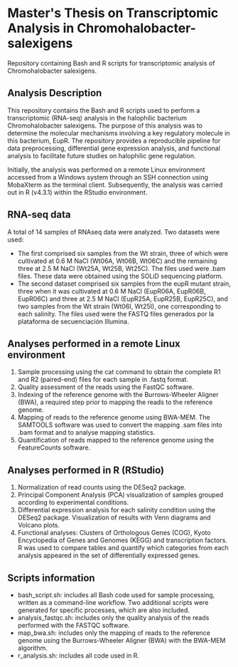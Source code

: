 # Master's Thesis on Transcriptomic Analysis in Chromohalobacter-salexigens
Repository containing Bash and R scripts for transcriptomic analysis of Chromohalobacter salexigens.

## Analysis Description
This repository contains the Bash and R scripts used to perform a transcriptomic (RNA-seq) analysis in the halophilic bacterium Chromohalobacter salexigens. The purpose of this analysis was to determine the molecular mechanisms involving a key regulatory molecule in this bacterium, EupR. The repository provides a reproducible pipeline for data preprocessing, differential gene expression analysis, and functional analysis to facilitate future studies on halophilic gene regulation.

Initially, the analysis was performed on a remote Linux environment accessed from a Windows system through an SSH connection using MobaXterm as the terminal client. Subsequently, the analysis was carried out in R (v4.3.1) within the RStudio environment.

## RNA-seq data

A total of 14 samples of RNAseq data were analyzed. Two datasets were used:
 - The first comprised six samples from the Wt strain, three of which were cultivated at 0.6 M NaCl (Wt06A, Wt06B, Wt06C) and the remaining three at 2.5 M NaCl (Wt25A, Wt25B, Wt25C). The files used were .bam files. These data were obtained using the SOLiD sequencing platform.
 - The second dataset comprised six samples from the eupR mutant strain, three when it was cultivated at 0.6 M NaCl (EupR06A, EupR06B, EupR06C) and three at 2.5 M NaCl (EupR25A, EupR25B, EupR25C), and two samples from the Wt strain (Wt06I, Wt25I), one corresponding to each salinity. The files used were the FASTQ files generados por la plataforma de secuenciación Illumina.

## Analyses performed in a remote Linux environment
1) Sample processing using the cat command to obtain the complete R1 and R2 (paired-end) files for each sample in .fastq format.
2) Quality assessment of the reads using the FastQC software.
3) Indexing of the reference genome with the Burrows-Wheeler Aligner (BWA), a required step prior to mapping the reads to the reference genome.
4) Mapping of reads to the reference genome using BWA-MEM. The SAMTOOLS software was used to convert the mapping .sam files into .bam format and to analyse mapping statistics.
5) Quantification of reads mapped to the reference genome using the FeatureCounts software.

## Analyses performed in R (RStudio)
1) Normalization of read counts using the DESeq2 package.
2) Principal Component Analysis (PCA) visualization of samples grouped according to experimental conditions.
3) Differential expression analysis for each salinity condition using the DESeq2 package. Visualization of results with Venn diagrams and Volcano plots.
4) Functional analyses: Clusters of Orthologous Genes (COG), Kyoto Encyclopedia of Genes and Genomes (KEGG) and transcription factors. R was used to compare tables and quantify which categories from each analysis appeared in the set of differentially expressed genes.

## Scripts information
- bash_script.sh: includes all Bash code used for sample processing, written as a command-line workflow. Two additional scripts were generated for specific processes, which are also included.
- analysis_fastqc.sh: includes only the quality analysis of the reads performed with the FASTQC software.
- map_bwa.sh: includes only the mapping of reads to the reference genome using the Burrows-Wheeler Aligner (BWA) with the BWA-MEM algorithm.
- r_analysis.sh: includes all code used in R.
